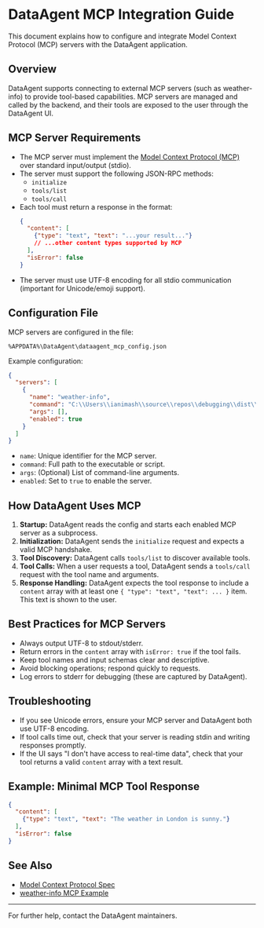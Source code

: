 # DataAgent MCP Integration Guide

This document explains how to configure and integrate Model Context Protocol (MCP) servers with the DataAgent application.

## Overview
DataAgent supports connecting to external MCP servers (such as weather-info) to provide tool-based capabilities. MCP servers are managed and called by the backend, and their tools are exposed to the user through the DataAgent UI.

## MCP Server Requirements
- The MCP server must implement the [Model Context Protocol (MCP)](https://github.com/anthropics/model-context-protocol) over standard input/output (stdio).
- The server must support the following JSON-RPC methods:
  - `initialize`
  - `tools/list`
  - `tools/call`
- Each tool must return a response in the format:
  ```json
  {
    "content": [
      {"type": "text", "text": "...your result..."}
      // ...other content types supported by MCP
    ],
    "isError": false
  }
  ```
- The server must use UTF-8 encoding for all stdio communication (important for Unicode/emoji support).

## Configuration File
MCP servers are configured in the file:
```
%APPDATA%\DataAgent\dataagent_mcp_config.json
```
Example configuration:
```json
{
  "servers": [
    {
      "name": "weather-info",
      "command": "C:\\Users\\ianimash\\source\\repos\\debugging\\dist\\weather-info.exe",
      "args": [],
      "enabled": true
    }
  ]
}
```
- `name`: Unique identifier for the MCP server.
- `command`: Full path to the executable or script.
- `args`: (Optional) List of command-line arguments.
- `enabled`: Set to `true` to enable the server.

## How DataAgent Uses MCP
1. **Startup:** DataAgent reads the config and starts each enabled MCP server as a subprocess.
2. **Initialization:** DataAgent sends the `initialize` request and expects a valid MCP handshake.
3. **Tool Discovery:** DataAgent calls `tools/list` to discover available tools.
4. **Tool Calls:** When a user requests a tool, DataAgent sends a `tools/call` request with the tool name and arguments.
5. **Response Handling:** DataAgent expects the tool response to include a `content` array with at least one `{ "type": "text", "text": ... }` item. This text is shown to the user.

## Best Practices for MCP Servers
- Always output UTF-8 to stdout/stderr.
- Return errors in the `content` array with `isError: true` if the tool fails.
- Keep tool names and input schemas clear and descriptive.
- Avoid blocking operations; respond quickly to requests.
- Log errors to stderr for debugging (these are captured by DataAgent).

## Troubleshooting
- If you see Unicode errors, ensure your MCP server and DataAgent both use UTF-8 encoding.
- If tool calls time out, check that your server is reading stdin and writing responses promptly.
- If the UI says "I don't have access to real-time data", check that your tool returns a valid `content` array with a text result.

## Example: Minimal MCP Tool Response
```json
{
  "content": [
    {"type": "text", "text": "The weather in London is sunny."}
  ],
  "isError": false
}
```

## See Also
- [Model Context Protocol Spec](https://github.com/anthropics/model-context-protocol)
- [weather-info MCP Example](./testing/weather-info-new.py)

---
For further help, contact the DataAgent maintainers.
